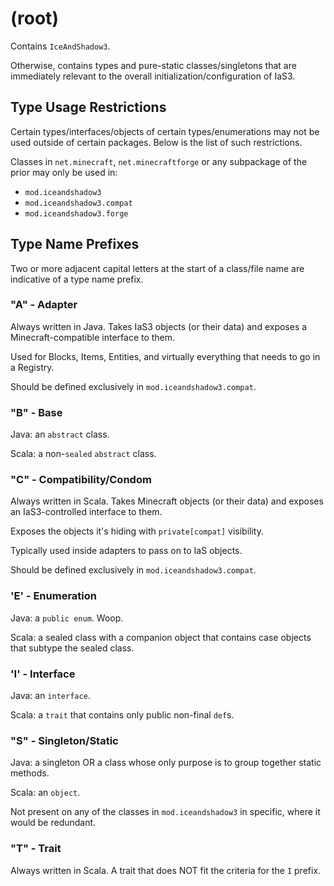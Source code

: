 # (root)

Contains `IceAndShadow3`.

Otherwise, contains types and pure-static classes/singletons that are immediately relevant to the overall initialization/configuration of IaS3.

## Type Usage Restrictions
Certain types/interfaces/objects of certain types/enumerations may not be used outside of certain packages. Below is the list of such restrictions.

Classes in `net.minecraft`, `net.minecraftforge` or any subpackage of the prior may only be used in:
* `mod.iceandshadow3`
* `mod.iceandshadow3.compat`
* `mod.iceandshadow3.forge`

## Type Name Prefixes
Two or more adjacent capital letters at the start of a class/file name are indicative of a type name prefix.

### "A" - Adapter
Always written in Java. Takes IaS3 objects (or their data) and exposes a Minecraft-compatible interface to them.

Used for Blocks, Items, Entities, and virtually everything that needs to go in a Registry.

Should be defined exclusively in `mod.iceandshadow3.compat`.

### "B" - Base
Java: an `abstract` class.

Scala: a non-`sealed` `abstract` class.

### "C" - Compatibility/Condom
Always written in Scala. Takes Minecraft objects (or their data) and exposes an IaS3-controlled interface to them.

Exposes the objects it's hiding with `private[compat]` visibility.

Typically used inside adapters to pass on to IaS objects.

Should be defined exclusively in `mod.iceandshadow3.compat`.

### 'E' - Enumeration
Java: a `public enum`. Woop.

Scala: a sealed class with a companion object that contains case objects that subtype the sealed class.

### 'I' - Interface
Java: an `interface`.

Scala: a `trait` that contains only public non-final `def`s.

### "S" - Singleton/Static
Java: a singleton OR a class whose only purpose is to group together static methods.

Scala: an `object`.

Not present on any of the classes in `mod.iceandshadow3` in specific, where it would be redundant.

### "T" - Trait
Always written in Scala. A trait that does NOT fit the criteria for the `I` prefix.
